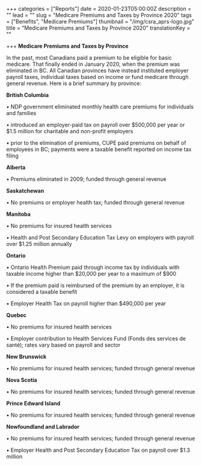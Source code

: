 +++
categories = ["Reports"]
date = 2020-01-23T05:00:00Z
description = ""
lead = ""
slug = "Medicare Premiums and Taxes by Province 2020"
tags = ["Benefits", "Medicare Premiums"]
thumbnail = "/img/csra_aprs-logo.jpg"
title = "Medicare Premiums and Taxes by Province 2020"
translationKey = ""

+++
**Medicare Premiums and Taxes by Province**

In the past, most Canadians paid a premium to be eligible for basic medicare. That finally ended in January 2020, when the premium was eliminated in BC. All Canadian provinces have instead instituted employer payroll taxes, individual taxes based on income or fund medicare through general revenue. Here is a brief summary by province:

**British Columbia**

• NDP government eliminated monthly health care premiums for individuals and families

• introduced an employer-paid tax on payroll over $500,000 per year or $1.5 million for charitable and non-profit employers

• prior to the elimination of premiums, CUPE paid premiums on behalf of employees in BC; payments were a taxable benefit reported on income tax filing

**Alberta**

• Premiums eliminated in 2009; funded through general revenue

**Saskatchewan**

• No premiums or employer health tax; funded through general revenue

**Manitoba**

• No premiums for insured health services

• Health and Post Secondary Education Tax Levy on employers with payroll over $1.25 million annually

**Ontario**

• Ontario Health Premium paid through income tax by individuals with taxable income higher than $20,000 per year to a maximum of $900

• If the premium paid is reimbursed of the premium by an employer, it is considered a taxable benefit

• Employer Health Tax on payroll higher than $490,000 per year

**Quebec**

• No premiums for insured health services

• Employer contribution to Health Services Fund (Fonds des services de santé); rates vary based on payroll and sector

**New Brunswick**

• No premiums for insured health services; funded through general revenue

**Nova Scotia**

• No premiums for insured health services; funded through general revenue

**Prince Edward Island**

• No premiums for insured health services; funded through general revenue

**Newfoundland and Labrador**

• No premiums for insured health services; funded through general revenue

• Employer Health and Post Secondary Education Tax on payroll over $1.3 million
